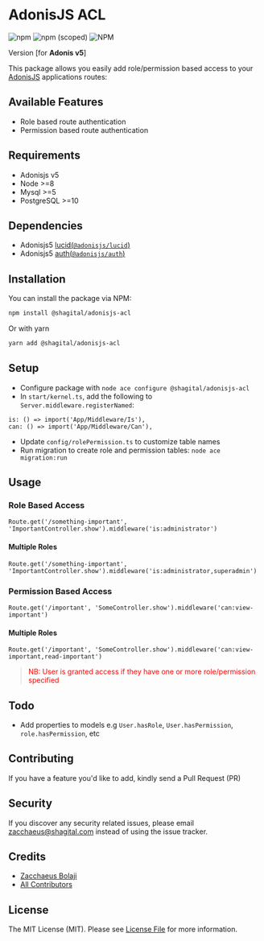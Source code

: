 # AdonisJS ACL
![npm](https://img.shields.io/npm/dt/@shagital/adonisjs-acl?style=plastic)
![npm (scoped)](https://img.shields.io/npm/v/@shagital/adonisjs-acl)
![NPM](https://img.shields.io/npm/l/@shagital/adonisjs-acl)

Version [for **Adonis v5**]

This package allows you easily add role/permission based access to your [AdonisJS](https://adonisjs.com/) applications routes:

## Available Features
- Role based route authentication
- Permission based route authentication

## Requirements
- Adonisjs v5
- Node >=8
- Mysql >=5
- PostgreSQL >=10


## Dependencies
- Adonisjs5 [lucid(`@adonisjs/lucid`)](https://docs.adonisjs.com/guides/database/introduction)
- Adonisjs5 [auth(`@adonisjs/auth`)](https://docs.adonisjs.com/guides/auth/introduction)

## Installation

You can install the package via NPM:
``` bash
npm install @shagital/adonisjs-acl
```
Or with yarn
``` bash
yarn add @shagital/adonisjs-acl
```

## Setup
- Configure package with `node ace configure @shagital/adonisjs-acl`
- In `start/kernel.ts`, add the following to `Server.middleware.registerNamed`:
```
is: () => import('App/Middleware/Is'),
can: () => import('App/Middleware/Can'),
```
- Update `config/rolePermission.ts` to customize table names
- Run migration to create role and permission tables: `node ace migration:run`
## Usage
### Role Based Access
```
Route.get('/something-important', 'ImportantController.show').middleware('is:administrator')
```
#### Multiple Roles
```
Route.get('/something-important', 'ImportantController.show').middleware('is:administrator,superadmin')
```
### Permission Based Access
```
Route.get('/important', 'SomeController.show').middleware('can:view-important')
```
#### Multiple Roles
```
Route.get('/important', 'SomeController.show').middleware('can:view-important,read-important')
```
><span style="color:red">NB: User is granted access if they have one or more role/permission specified</span>

## Todo
- Add properties to models e.g `User.hasRole`, `User.hasPermission`, `role.hasPermission`, etc

## Contributing
If you have a feature you'd like to add, kindly send a Pull Request (PR)

## Security
If you discover any security related issues, please email [zacchaeus@shagital.com](mailto:zacchaeus@shagital.com) instead of using the issue tracker.

## Credits
- [Zacchaeus Bolaji](https://github.com/djunehor)
- [All Contributors](../../contributors)

## License
The MIT License (MIT). Please see [License File](LICENSE.md) for more information.
